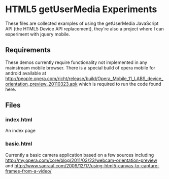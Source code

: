 # HTML5 getUserMedia Experiments

These files are collected examples of using the getUserMedia JavaScript API (the HTML5 Device API replacement), they're also a project where I can experiment with jquery mobile.

## Requirements

These demos currently require functionality not implemented in any mainstream mobile browser. There is a special build of opera mobile for android available at http://people.opera.com/richt/release/build/Opera_Mobile_11_LABS_device_orientation_preview_20110323.apk
 which is required to run the code found here.

## Files

### index.html 

An index page

### basic.html

Currently a basic camera application based on a few sources including http://my.opera.com/core/blog/2011/03/23/webcam-orientation-preview and http://www.sanraul.com/2009/12/17/using-html5-canvas-to-capture-frames-from-a-video/